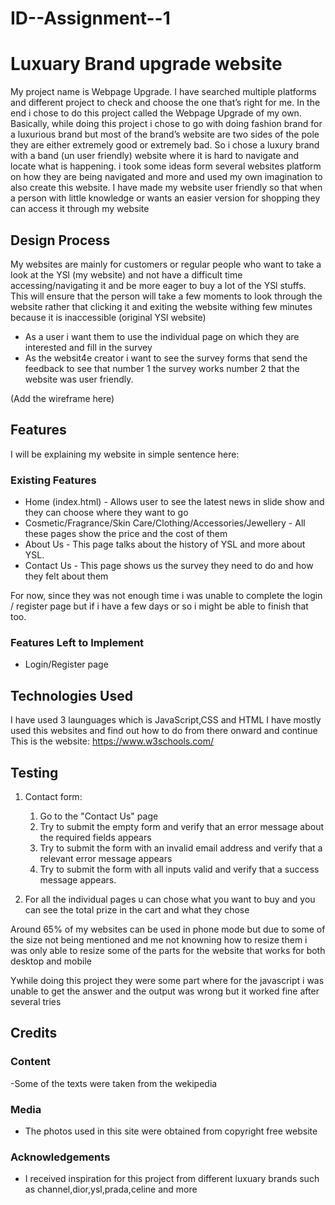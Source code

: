 # ID--Assignment--1
# Luxuary Brand upgrade website


My project name is Webpage Upgrade. I have searched multiple platforms and different project to check and choose the one that’s right for me. 
In the end i chose to do this project called the Webpage Upgrade of my own. 
Basically, while doing this project i chose to go with doing fashion brand for a luxurious brand but most of the brand’s website are two sides of the pole they are either extremely good or extremely bad. 
So i chose a luxury brand with a band (un user friendly) website where it is hard to navigate and locate what is happening. i took some ideas form several websites platform on how they are being navigated and more and used my own imagination to also create this website.
I have made my website user friendly so that when a person with little knowledge or wants an easier version for shopping they can access it through my website

 
## Design Process
 
My websites are mainly for customers or regular people who want to take a look at the YSl (my website) and not have a difficult time accessing/navigating it and be more eager to buy a lot of the YSl stuffs. This will ensure that the person will take a few moments to look through the website rather that clicking it and exiting the website withing few minutes because it is inaccessible (original YSl website)

-	As a user i want them to use the individual page on which they are interested and fill in the survey 
-	As the websit4e creator i want to see the survey forms that send the feedback to see that number 1 the survey works number 2 that the website was user friendly.


(Add the wireframe here)



## Features

I will be explaining my website in simple sentence here:

### Existing Features

- Home (index.html) - Allows user to see the latest news in slide show and they can choose where they want to go
- Cosmetic/Fragrance/Skin Care/Clothing/Accessories/Jewellery - All these pages show the price and the cost of them 
- About Us - This page talks about the history of YSL and more about YSL.
- Contact Us - This page shows us the survey they need to do and how they felt about them  

For now, since they was not enough time i was unable to complete the login / register page but if i have a few days or so i might be able to finish that too.


### Features Left to Implement

- Login/Register page


## Technologies Used


I have used 3 launguages which is JavaScript,CSS and HTML 
I have mostly used this websites and find out how to do from there onward and continue 
This is the website:
https://www.w3schools.com/


## Testing

1. Contact form:
    1. Go to the "Contact Us" page
    2. Try to submit the empty form and verify that an error message about the required fields appears
    3. Try to submit the form with an invalid email address and verify that a relevant error message appears
    4. Try to submit the form with all inputs valid and verify that a success message appears.

2. For all the individual pages u can chose what you want to buy and you can see the total prize in the cart and what they chose

Around 65% of my websites can be used in phone mode but due to some of the size not being mentioned and me not knowning how to resize them i was only able to resize some of the parts for the website that works for both desktop and mobile

Ywhile doing this project they were some part where for the javascript i was unable to get the answer and the output was wrong but it worked fine after several tries


## Credits

### Content

-Some of the texts were taken from the wekipedia

### Media
- The photos used in this site were obtained from copyright free website

### Acknowledgements

- I received inspiration for this project from different luxuary brands such as channel,dior,ysl,prada,celine and more

